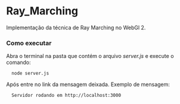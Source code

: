 # Ray_Marching
Implementação da técnica de Ray Marching no WebGl 2.
### Como executar
Abra o terminal na pasta que contém o arquivo *server.js* e execute o comando:
```
  node server.js
```
Após entre no link da mensagem deixada. Exemplo de mensagem:
```
  Servidor rodando em http://localhost:3000
```
